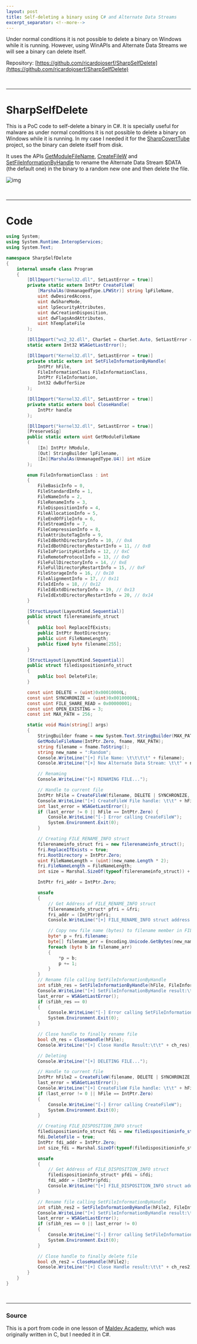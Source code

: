 ```yaml
---
layout: post
title: Self-deleting a binary using C# and Alternate Data Streams
excerpt_separator: <!--more-->
---
```


Under normal conditions it is not possible to delete a binary on Windows while it is running. However, using WinAPIs and Alternate Data Streams we will see a binary can delete itself.

<!--more-->

Repository: [https://github.com/ricardojoserf/SharpSelfDelete](https://github.com/ricardojoserf/SharpSelfDelete)


<br>

-------------------------------------------

# SharpSelfDelete

This is a PoC code to self-delete a binary in C#. It is specially useful for malware as under normal conditions it is not possible to delete a binary on Windows while it is running. In my case I needed it for the [SharpCovertTube](https://github.com/ricardojoserf/SharpCovertTube) project, so the binary can delete itself from disk.

It uses the APIs [GetModuleFileName](https://learn.microsoft.com/en-us/windows/win32/devnotes/-getmodulefilename), [CreateFileW](https://learn.microsoft.com/en-us/windows/win32/api/fileapi/nf-fileapi-createfilew) and [SetFileInformationByHandle](https://learn.microsoft.com/en-us/windows/win32/api/fileapi/nf-fileapi-setfileinformationbyhandle) to rename the Alternate Data Stream $DATA (the default one) in the binary to a random new one and then delete the file.

![img](https://raw.githubusercontent.com/ricardojoserf/ricardojoserf.github.io/master/images/sharpselfdelete/Screenshot_1.png)

<br>

-------------------------------------------

# Code

```cs
using System;
using System.Runtime.InteropServices;
using System.Text;

namespace SharpSelfDelete
{
    internal unsafe class Program
    {
        [DllImport("kernel32.dll", SetLastError = true)]
        private static extern IntPtr CreateFileW(
            [MarshalAs(UnmanagedType.LPWStr)] string lpFileName,
            uint dwDesiredAccess,
            uint dwShareMode,
            uint lpSecurityAttributes,
            uint dwCreationDisposition,
            uint dwFlagsAndAttributes,
            uint hTemplateFile
        );

        [DllImport("ws2_32.dll", CharSet = CharSet.Auto, SetLastError = true)]
        static extern Int32 WSAGetLastError();

        [DllImport("Kernel32.dll", SetLastError = true)]
        private static extern int SetFileInformationByHandle(
            IntPtr hFile,
            FileInformationClass FileInformationClass,
            IntPtr FileInformation,
            Int32 dwBufferSize
        );

        [DllImport("Kernel32.dll", SetLastError = true)]
        private static extern bool CloseHandle(
            IntPtr handle
        );

        [DllImport("kernel32.dll", SetLastError = true)]
        [PreserveSig]
        public static extern uint GetModuleFileName
        (
            [In] IntPtr hModule,
            [Out] StringBuilder lpFilename,
            [In][MarshalAs(UnmanagedType.U4)] int nSize
        );

        enum FileInformationClass : int
        {
            FileBasicInfo = 0,
            FileStandardInfo = 1,
            FileNameInfo = 2,
            FileRenameInfo = 3,
            FileDispositionInfo = 4,
            FileAllocationInfo = 5,
            FileEndOfFileInfo = 6,
            FileStreamInfo = 7,
            FileCompressionInfo = 8,
            FileAttributeTagInfo = 9,
            FileIdBothDirectoryInfo = 10, // 0xA
            FileIdBothDirectoryRestartInfo = 11, // 0xB
            FileIoPriorityHintInfo = 12, // 0xC
            FileRemoteProtocolInfo = 13, // 0xD
            FileFullDirectoryInfo = 14, // 0xE
            FileFullDirectoryRestartInfo = 15, // 0xF
            FileStorageInfo = 16, // 0x10
            FileAlignmentInfo = 17, // 0x11
            FileIdInfo = 18, // 0x12
            FileIdExtdDirectoryInfo = 19, // 0x13
            FileIdExtdDirectoryRestartInfo = 20, // 0x14
        }

        [StructLayout(LayoutKind.Sequential)]
        public struct filerenameinfo_struct
        {
            public bool ReplaceIfExists;
            public IntPtr RootDirectory;
            public uint FileNameLength;
            public fixed byte filename[255];
        }

        [StructLayout(LayoutKind.Sequential)]
        public struct filedispositioninfo_struct
        {
            public bool DeleteFile;
        }

        const uint DELETE = (uint)0x00010000L;
        const uint SYNCHRONIZE = (uint)0x00100000L;
        const uint FILE_SHARE_READ = 0x00000001;
        const uint OPEN_EXISTING = 3;
        const int MAX_PATH = 256;

        static void Main(string[] args)
        {
            StringBuilder fname = new System.Text.StringBuilder(MAX_PATH);
            GetModuleFileName(IntPtr.Zero, fname, MAX_PATH);
            string filename = fname.ToString();
            string new_name = ":Random";
            Console.WriteLine("[+] File Name: \t\t\t\t" + filename);
            Console.WriteLine("[+] New Alternate Data Stream: \t\t" + new_name);

            // Renaming
            Console.WriteLine("[+] RENAMING FILE...");

            // Handle to current file
            IntPtr hFile = CreateFileW(filename, DELETE | SYNCHRONIZE, FILE_SHARE_READ, 0, OPEN_EXISTING, 0, 0);
            Console.WriteLine("[+] CreateFileW File handle: \t\t" + hFile);
            int last_error = WSAGetLastError();
            if (last_error != 0 || hFile == IntPtr.Zero) {
                Console.WriteLine("[-] Error calling CreateFileW");
                System.Environment.Exit(0);
            }

            // Creating FILE_RENAME_INFO struct
            filerenameinfo_struct fri = new filerenameinfo_struct();
            fri.ReplaceIfExists = true;
            fri.RootDirectory = IntPtr.Zero;
            uint FileNameLength = (uint)(new_name.Length * 2);
            fri.FileNameLength = FileNameLength;
            int size = Marshal.SizeOf(typeof(filerenameinfo_struct)) + (new_name.Length + 1) * 2;

            IntPtr fri_addr = IntPtr.Zero;

            unsafe
            {
                // Get Address of FILE_RENAME_INFO struct
                filerenameinfo_struct* pfri = &fri;
                fri_addr = (IntPtr)pfri;
                Console.WriteLine("[+] FILE_RENAME_INFO struct address: \t0x" + fri_addr.ToString("x"));

                // Copy new file name (bytes) to filename member in FILE_RENAME_INFO struct
                byte* p = fri.filename;
                byte[] filename_arr = Encoding.Unicode.GetBytes(new_name);
                foreach (byte b in filename_arr)
                {
                    *p = b;
                    p += 1;
                }
            }
            // Rename file calling SetFileInformationByHandle
            int sfibh_res = SetFileInformationByHandle(hFile, FileInformationClass.FileRenameInfo, fri_addr, size);
            Console.WriteLine("[+] SetFileInformationByHandle result:\t" + sfibh_res);
            last_error = WSAGetLastError();
            if (sfibh_res == 0)
            {
                Console.WriteLine("[-] Error calling SetFileInformationByHandle");
                System.Environment.Exit(0);
            }

            // Close handle to finally rename file
            bool ch_res = CloseHandle(hFile);
            Console.WriteLine("[+] Close Handle Result:\t\t" + ch_res);

            // Deleting
            Console.WriteLine("[+] DELETING FILE...");

            // Handle to current file
            IntPtr hFile2 = CreateFileW(filename, DELETE | SYNCHRONIZE, FILE_SHARE_READ, 0, OPEN_EXISTING, 0, 0);
            last_error = WSAGetLastError();
            Console.WriteLine("[+] CreateFileW File handle: \t\t" + hFile2);
            if (last_error != 0 || hFile == IntPtr.Zero)
            {
                Console.WriteLine("[-] Error calling CreateFileW");
                System.Environment.Exit(0);
            }

            // Creating FILE_DISPOSITION_INFO struct
            filedispositioninfo_struct fdi = new filedispositioninfo_struct();
            fdi.DeleteFile = true;
            IntPtr fdi_addr = IntPtr.Zero;
            int size_fdi = Marshal.SizeOf(typeof(filedispositioninfo_struct));

            unsafe
            {
                // Get Address of FILE_DISPOSITION_INFO struct
                filedispositioninfo_struct* pfdi = &fdi;
                fdi_addr = (IntPtr)pfdi;
                Console.WriteLine("[+] FILE_DISPOSITION_INFO struct addr: \t0x" + fdi_addr.ToString("x"));
            }

            // Rename file calling SetFileInformationByHandle
            int sfibh_res2 = SetFileInformationByHandle(hFile2, FileInformationClass.FileDispositionInfo, fdi_addr, size_fdi);
            Console.WriteLine("[+] SetFileInformationByHandle result:\t" + sfibh_res2);
            last_error = WSAGetLastError();
            if (sfibh_res == 0 || last_error != 0)
            {
                Console.WriteLine("[-] Error calling SetFileInformationByHandle");
                System.Environment.Exit(0);
            }

            // Close handle to finally delete file
            bool ch_res2 = CloseHandle(hFile2);
            Console.WriteLine("[+] Close Handle result:\t\t" + ch_res2);
        }
    }
}
```


<br>

-------------------------------------------


### Source

This is a port from code in one lesson of [Maldev Academy](https://maldevacademy.com/), which was originally written in C, but I needed it in C#.

<br>
